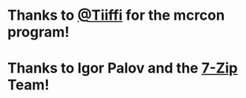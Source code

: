 # Thanks to [@Tiiffi](https://github.com/Tiiffi) for the mcrcon program!

# Thanks to Igor Palov and the [7-Zip](http://7-zip.org) Team!
